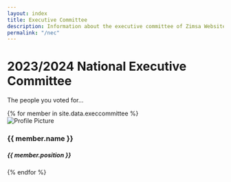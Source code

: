 ```yaml
---
layout: index
title: Executive Committee
description: Information about the executive committee of Zimsa Website.
permalink: "/nec"
---
```


<div class="container">
    <div class="m-3 align-content-center text-center">
      <h1>2023/2024 National Executive Committee</h1>
      <p>The people you voted for...</p>
    </div>
  <div class="row mt-5">
    {% for member in site.data.execcommittee %}
        <div class="col-lg-4 mb-5">
            <div class="card h-100 shadow border-0">
            <div class="card-body text-center mt-2 px-4 pt-2 rounded-top">
                <img src="{{ member.image }}" alt="Profile Picture" class="img-fluid rounded-circle mx-auto d-block" style="max-width:200px;">
                <h3 class="fw-bold">{{ member.name }}</h3>
                <h5>{{ member.position }}</h5>
            </div>
            <div class="pt-0 bg-transparent">
                <div class="d-flex justify-content-between align-items-center px-4 pb-5">
                <a href="tel:{{ member.phone-number }}" class="text-dark me-1 fs-5"><i class="bi bi-telephone-fill"></i></a>
                <a href="https://wa.me/{{ member.phone-number }}" class="text-dark me-1 fs-5"><i class="bi bi-whatsapp"></i></a>
                <a href="mailto:{{ member.email }}" class="text-dark me-1 fs-5"><i class="bi bi-envelope"></i></a>
                <a href="{{ member.linkedin }}" class="text-dark me-1 fs-5"><i class="bi bi-linkedin"></i></a>
                </div>
            </div>
            </div>
        </div>
    {% endfor %}
  </div>
</div>